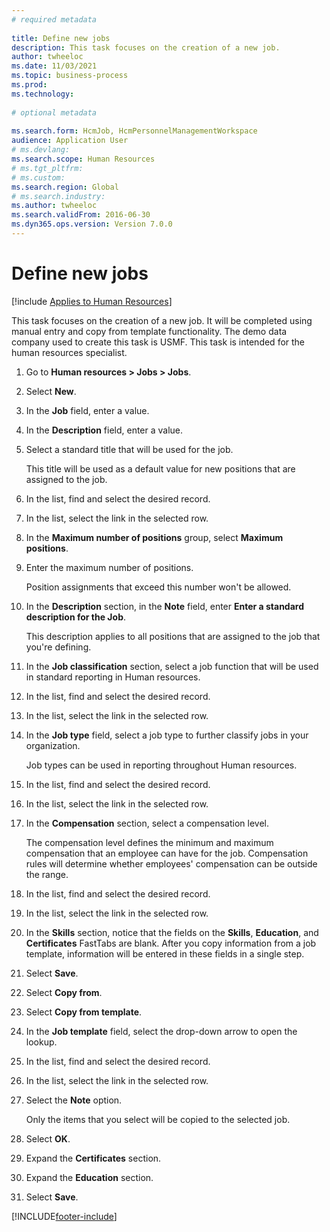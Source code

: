 ```yaml
--- 
# required metadata 
 
title: Define new jobs
description: This task focuses on the creation of a new job. 
author: twheeloc
ms.date: 11/03/2021
ms.topic: business-process 
ms.prod:  
ms.technology:  
 
# optional metadata 
 
ms.search.form: HcmJob, HcmPersonnelManagementWorkspace
audience: Application User 
# ms.devlang:  
ms.search.scope: Human Resources
# ms.tgt_pltfrm:  
# ms.custom:  
ms.search.region: Global
# ms.search.industry: 
ms.author: twheeloc
ms.search.validFrom: 2016-06-30 
ms.dyn365.ops.version: Version 7.0.0 
---
```

# Define new jobs

[!include [Applies to Human Resources](../includes/applies-to-hr.md)]



This task focuses on the creation of a new job. It will be completed using manual entry and copy from template functionality. The demo data company used to create this task is USMF. This task is intended for the human resources specialist.

1. Go to **Human resources \> Jobs \> Jobs**.
2. Select **New**.
3. In the **Job** field, enter a value.
4. In the **Description** field, enter a value.
5. Select a standard title that will be used for the job.

    This title will be used as a default value for new positions that are assigned to the job.

6. In the list, find and select the desired record.
7. In the list, select the link in the selected row.
8. In the **Maximum number of positions** group, select **Maximum positions**.
9. Enter the maximum number of positions. 

    Position assignments that exceed this number won't be allowed.

10. In the **Description** section, in the **Note** field, enter **Enter a standard description for the Job**.

    This description applies to all positions that are assigned to the job that you're defining.

11. In the **Job classification** section, select a job function that will be used in standard reporting in Human resources.
12. In the list, find and select the desired record.
13. In the list, select the link in the selected row.
14. In the **Job type** field, select a job type to further classify jobs in your organization.

    Job types can be used in reporting throughout Human resources.

15. In the list, find and select the desired record.
16. In the list, select the link in the selected row.
17. In the **Compensation** section, select a compensation level.

    The compensation level defines the minimum and maximum compensation that an employee can have for the job. Compensation rules will determine whether employees' compensation can be outside the range.

18. In the list, find and select the desired record.
19. In the list, select the link in the selected row.
20. In the **Skills** section, notice that the fields on the **Skills**, **Education**, and **Certificates** FastTabs are blank. After you copy information from a job template, information will be entered in these fields in a single step.
21. Select **Save**.
22. Select **Copy from**.
23. Select **Copy from template**.
24. In the **Job template** field, select the drop-down arrow to open the lookup.
25. In the list, find and select the desired record.
26. In the list, select the link in the selected row.
27. Select the **Note** option.

    Only the items that you select will be copied to the selected job.

28. Select **OK**.
29. Expand the **Certificates** section.
30. Expand the **Education** section.
31. Select **Save**.

[!INCLUDE[footer-include](../includes/footer-banner.md)]
